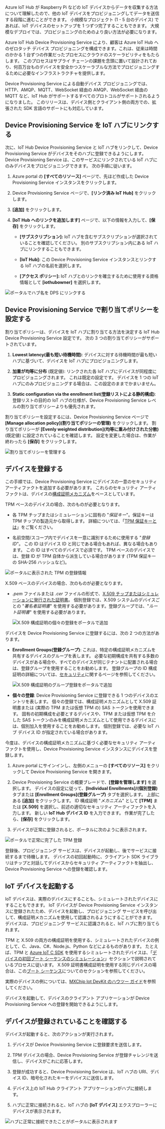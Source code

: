 Azure IoT Hub が Raspberry Pi などの IoT デバイスからデータを収集する方法について理解したので、他の IoT デバイスをプロビジョニングしてデータを送信する段階に進むことができます。 小規模なプロジェクト (1 - 5 台のデバイス) であれば、IoT デバイスのセットアップを 1 つずつ完了することもできます。 大規模なデプロイでは、プロビジョニングのためのより良い方法が必要になります。

Azure IoT Hub Device Provisioning Service により、顧客は Azure IoT Hub へのゼロタッチ デバイス プロビジョニングを構成できます。これは、従来は時間のかかる 1 台ずつの作業だったプロセスにクラウドのスケーラビリティをもたらします。 このプロセスはサプライ チェーンの課題を念頭に置いて設計されており、何百万台ものデバイスを安全かつスケーラブルな方法でプロビジョニングするために必要なインフラストラクチャを提供します。

Device Provisioning Service による自動デバイス プロビジョニングでは、HTTP、AMQP、MQTT、WebSocket 経由の AMQP、WebSocket 経由の MQTT など、IoT Hub がサポートするすべてのプロトコルがサポートされるようになりました。 このリリースは、デバイス側とクライアント側の両方での、拡張された SDK 言語のサポートにも対応しています。

## <a name="link-the-device-provisioning-service-to-an-iot-hub"></a>Device Provisioning Service を IoT ハブにリンクする

次に、IoT Hub Device Provisioning Service と IoT ハブをリンクして、Device Provisioning Service がデバイスをそのハブに登録できるようにします。 Device Provisioning Service は、このサービスにリンクされている IoT ハブにのみデバイスをプロビジョニングできます。 次の手順に従います。

1.  Azure portal の **[すべてのリソース]** ページで、先ほど作成した Device Provisioning Service インスタンスをクリックします。

2.  Device Provisioning Service ページで、**[リンク済み IoT Hub]** をクリックします。

3.  **[追加]** をクリックします。

4.  **[IoT Hub へのリンクを追加します]** ページで、以下の情報を入力して、**[保存]** をクリックします。

    - **[サブスクリプション]:** IoT ハブを含むサブスクリプションが選択されていることを確認してください。 別のサブスクリプション内にある IoT ハブにリンクすることもできます。

    - **[IoT Hub]:** この Device Provisioning Service インスタンスとリンクする IoT ハブの名前を選択します。

    - **[アクセス ポリシー]:** IoT ハブとのリンクを確立するために使用する資格情報として **[iothubowner]** を選択します。

![ポータルでハブ名を DPS にリンクする](../media/ee6e78754a1d39d86de71fb6872723f3.png)

## <a name="set-the-allocation-policy-on-the-device-provisioning-service"></a>Device Provisioning Service で割り当てポリシーを設定する

割り当てポリシーは、デバイスを IoT ハブに割り当てる方法を決定する IoT Hub Device Provisioning Service 設定です。 次の 3 つの割り当てポリシーがサポートされています。

1. **Lowest latency\(最も短い待機時間\)**: デバイスに対する待機時間が最も短いハブに基づいて、デバイスを IoT ハブにプロビジョニングします。

2. **加重が均等に分布** (既定値): リンクされた各 IoT ハブにデバイスが同程度にプロビジョニングされます。 これは既定の設定です。 デバイスを 1 つの IoT ハブにのみプロビジョニングする場合は、この設定のままでかまいません。

3. **Static configuration via the enrollment list\(登録リストによる静的構成\)**: 登録リストの目的の IoT ハブの仕様が、Device Provisioning Service レベルの割り当てポリシーよりも優先されます。

割り当てポリシーを設定するには、Device Provisioning Service ページで **[Manage allocation policy]\(割り当てポリシーの管理\)** をクリックします。 割り当てポリシーが **[Evenly weighted distribution]\(均等に重み付けされた分散\)** (既定値) に設定されていることを確認します。 設定を変更した場合は、作業が終わったら **[保存]** をクリックします。

![割り当てポリシーを管理する](../media/0c5fa5193156f17b4f5d64aab65a414d.png)

## <a name="enroll-the-device"></a>デバイスを登録する

この手順では、Device Provisioning Service にデバイスの一意のセキュリティ アーティファクトを追加する必要があります。 これらのセキュリティ アーティファクトは、デバイスの[構成証明メカニズム](https://docs.microsoft.com/azure/iot-dps/concepts-device#attestation-mechanism)をベースとしています。

TPM ベースのデバイスの場合、次のものが必要となります。

- 各 TPM チップまたはシミュレーションに固有の "*保証キー*"。保証キーは TPM チップの製造元から取得します。 詳細については、「[TPM 保証キーとは](https://docs.microsoft.com/windows-server/identity/ad-ds/manage/component-updates/tpm-key-attestation#terminology)」をご覧ください。

- 名前空間/スコープ内でデバイスを一意に識別するために使用する "*登録 ID*"。 この ID はデバイス ID と同じである場合もあれば、異なる場合もあります。 この ID はすべてのデバイスで必須です。 TPM ベースのデバイスでは、登録 ID が TPM 自体から派生している場合があります (TPM 保証キーの SHA-256 ハッシュなど)。

![ポータルに表示された TPM の登録情報](../media/11db90b7128e1cf222a4da45de7cbac8.png)

X.509 ベースのデバイスの場合、次のものが必要となります。

- *.pem* ファイルまたは *.cer* ファイルの形式で、[X.509 チップまたはシミュレーションに発行された証明書](https://docs.microsoft.com/windows/desktop/SecCertEnroll/about-x-509-public-key-certificates)。 個別登録では、X.509 システムのデバイスごとの "*署名者証明書*" を使用する必要があります。登録グループでは、"*ルート証明書*" を使用する必要があります。

   ![X.509 構成証明の個々の登録をポータルで追加](../media/8d56752f453f27e55dd15b7c894ae406.png)

デバイスを Device Provisioning Service に登録するには、次の 2 つの方法があります。

- **Enrollment Groups\(登録グループ\)**: これは、特定の構成証明メカニズムを共有するデバイスのグループを表します。 必要な初期構成を共有する多数のデバイスがある場合や、すべてのデバイスが同じテナントに配置される場合は、登録グループを使用することをお勧めします。 登録グループの ID 構成証明の詳細については、[セキュリティ](https://docs.microsoft.com/azure/iot-dps/concepts-security#controlling-device-access-to-the-provisioning-service-with-x509-certificates)に関するページを参照してください。

   ![X.509 構成証明のグループ登録をポータルで追加](../media/4a9d9ea822887c70f1ff1e4b64b138f1.png)

- **個々の登録**: Device Provisioning Service に登録できる 1 つのデバイスのエントリを表します。 個々の登録では、構成証明メカニズムとして X.509 証明書または (実際の TPM または仮想 TPM の) SAS トークンを使用できます。 固有の初期構成を必要とするデバイスや、TPM または仮想 TPM を介した SAS トークンのみを構成証明メカニズムとして使用できるデバイスには、個別加入を使用することをお勧めします。 個別登録では、必要な IoT ハブ デバイス ID が指定されている場合があります。

今度は、デバイスの構成証明メカニズムに基づく必要なセキュリティ アーティファクトを使用し、Device Provisioning Service インスタンスにデバイスを登録します。

1. Azure portal にサインインし、左側のメニューの **[すべてのリソース]** をクリックして Device Provisioning Service を開きます。

2. Device Provisioning Service の概要ブレードで、**[登録を管理します]** を選択します。 デバイスの設定に従って、**[Individual Enrollments]/(個別登録\)** タブまたは **[Enrollment Groups]\(登録グループ\)** タブを選択します。 上部にある **[追加]** をクリックします。 ID 構成証明 "*メカニズム*" として **[TPM]** または **[X.509]** を選択し、前述の適切なセキュリティ アーティファクトを入力します。 新しい **IoT Hub デバイス ID** を入力できます。 作業が完了したら、**[保存]** をクリックします。

3. デバイスが正常に登録されると、ポータルに次のように表示されます。

![ポータルで正常に完了した TPM 登録](../media/cb277b2e5bc21cd02669775d536e89c0.png)

登録後、プロビジョニング サービスは、デバイスが起動し、後でサービスに接続するまで待機します。 デバイスの初回起動時に、クライアント SDK ライブラリはチップと対話してデバイスからセキュリティ アーティファクトを抽出し、Device Provisioning Service への登録を確認します。

## <a name="start-the-iot-device"></a>IoT デバイスを起動する

IoT デバイスは、実際のデバイスにすることも、シミュレートされたデバイスにすることもできます。 IoT デバイスが Device Provisioning Service インスタンスに登録されたため、デバイスを起動し、プロビジョニング サービスを呼び出して、構成証明メカニズムを使用して認識されるようにすることができます。 デバイスは、プロビジョニング サービスに認識されると、IoT ハブに割り当てられます。

TPM と X.509 の両方の構成証明を使用する、シミュレートされたデバイスの例として、C、Java、C\#、Node.js、Python などによるものがあります。 たとえば、TPM と [Azure IoT C SDK](https://github.com/Azure/azure-iot-sdk-c) を使用するシミュレートされたデバイスは、「[デバイスの初回ブート シーケンスのシミュレーション](https://docs.microsoft.com/azure/iot-dps/quick-create-simulated-device#simulate-first-boot-sequence-for-the-device)」セクションで説明されているプロセスに従います。 X.509 証明書構成証明を使用する同じデバイスの場合は、この[ブート シーケンス](https://docs.microsoft.com/azure/iot-dps/quick-create-simulated-device-x509#simulate-first-boot-sequence-for-the-device)についてのセクションを参照してください。

実際のデバイスの例については、[MXChip Iot DevKit のハウツー ガイド](https://docs.microsoft.com/azure/iot-dps/how-to-connect-mxchip-iot-devkit)を参照してください。

デバイスを起動して、デバイスのクライアント アプリケーションが Device Provisioning Service への登録を開始できるようにします。

## <a name="verify-the-device-is-registered"></a>デバイスが登録されていることを確認する

デバイスが起動すると、次のアクションが実行されます。

1. デバイスが Device Provisioning Service に登録要求を送信します。

2. TPM デバイスの場合、Device Provisioning Service が登録チャレンジを送信し、デバイスがこれに応答します。

3. 登録が成功すると、Device Provisioning Service は、IoT ハブの URI、デバイス ID、暗号化されたキーをデバイスに送信します。

4. デバイス上の IoT Hub クライアント アプリケーションがハブに接続します。

5. ハブに正常に接続されると、IoT ハブの **[IoT デバイス]** エクスプローラーにデバイスが表示されます。

![ハブに正常に接続できたことがポータルに表示されます](../media/12ea6da6eef9bf96be6bd80aa1721173.png)

<!--Reference links

-   <https://docs.microsoft.com/azure/iot-dps/tutorial-set-up-cloud>

-   <https://docs.microsoft.com/azure/iot-dps/tutorial-provision-device-to-hub>-->